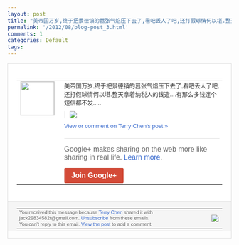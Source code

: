 ```yaml
---
layout: post
title: "美帝国万岁,终于把景德镇的嚣张气焰压下去了,看吧丢人了吧,还打假球情何以堪.整天拿..."
permalink: '/2012/08/blog-post_3.html'
comments: 1
categories: Default
tags: 
---
```

<div style="border:solid 1px #dfdfdf;color:#686868;font:13px Arial"><div style="background-color:#fff;padding:20px;"><table cellpadding="0" cellspacing="0"><tr><td style="padding-right:15px;vertical-align:top"><a href="https://plus.google.com/_/notifications/emlink?emrecipient=110200756825219614165&amp;emid=COD5iPfOzLECFSiitAodVHAAAA&amp;path=%2F108643996575278738906&amp;dt=1344036713680&amp;uob=8"><img height="75" src="https://lh3.googleusercontent.com/-KKRGTyJ5Bl0/AAAAAAAAAAI/AAAAAAAAEEY/jllxqER5dCk/s75-c-k-a/photo.jpg" style="border:solid 1px #cccccc;" width="75"/></a></td><td style="width:578px;color:#333;font:13px Arial;vertical-align:top;"><div style="padding-bottom:10px">美帝国万岁,终于把景德镇的嚣张气焰压下去<wbr/>了,看吧丢人了吧,还打假球情何以堪.整天<wbr/>拿着纳税人的钱造....有那么多钱连个短<wbr/>信都不发.....</div><div style="margin-bottom:10px;padding-left:10px; border-left:2px solid #EAEAEA"><span style="margin-right:5px"><a href="https://plus.google.com/_/notifications/emlink?emrecipient=110200756825219614165&amp;emid=COD5iPfOzLECFSiitAodVHAAAA&amp;path=%2F108643996575278738906%2Fposts%2FVHyKwnvs38w%3Fgpinv%3DAMIXal-PgkspLEfgjye9Isbhn3TGUGpPsf6fgIidn5av6pSfWwwiDAuvmECb6JLoC6GL5BE3QnUR1Ymjzmzy1PR4HiJojmF3XeSDk1k6v-b-tel6tM4v_fE&amp;dt=1344036713680&amp;uob=8" style="zSoyz;"><img border="0" src="https://lh6.googleusercontent.com/-BM6AiFgD5Qs/UBxfMdwcWkI/AAAAAAAAmeo/iqcqGB2Cr9Y/w160/QQ%25E6%258B%25BC%25E9%259F%25B3%25E6%2588%25AA%25E5%259B%25BE%25E6%259C%25AA%25E5%2591%25BD%25E5%2590%258D.png" style="max-height:200px;max-width:275px"/></a></span></div><a href="https://plus.google.com/_/notifications/emlink?emrecipient=110200756825219614165&amp;emid=COD5iPfOzLECFSiitAodVHAAAA&amp;path=%2F108643996575278738906%2Fposts%2FVHyKwnvs38w%3Fgpinv%3DAMIXal-PgkspLEfgjye9Isbhn3TGUGpPsf6fgIidn5av6pSfWwwiDAuvmECb6JLoC6GL5BE3QnUR1Ymjzmzy1PR4HiJojmF3XeSDk1k6v-b-tel6tM4v_fE&amp;dt=1344036713680&amp;uob=8" style="color:#3366CC;text-decoration:none;">View or comment on Terry Chen's post »</a><div style="margin-top:20px;border-top:solid 1px #dfdfdf"><div style="padding:15px 0;color:#686868;font:16px Arial;">Google+ makes sharing on the web more like sharing in real life. <a href="http://www.google.com/+/learnmore/" style="color:#3366CC;text-decoration:none;">Learn more</a>.</div><a href="https://plus.google.com/_/notifications/emlink?emrecipient=110200756825219614165&amp;emid=COD5iPfOzLECFSiitAodVHAAAA&amp;path=%2F%3Fgpinv%3DAMIXal-PgkspLEfgjye9Isbhn3TGUGpPsf6fgIidn5av6pSfWwwiDAuvmECb6JLoC6GL5BE3QnUR1Ymjzmzy1PR4HiJojmF3XeSDk1k6v-b-tel6tM4v_fE&amp;dt=1344036713680&amp;uob=8" style="display:inline-block;padding:7px 15px;background-color:#d44b38; color:#fff;font-size:16px; font-weight:bold;border-radius:2px;-webkit-border-radius:2px; -moz-border-radius:2px;border:solid 1px #c43b28; white-space:nowrap;text-decoration:none">Join Google+</a></div></td></tr></table></div><div style="border-top:solid 1px #dfdfdf;padding:0 20px; background-color:#f5f5f5"><table cellpadding="0" cellspacing="0" style="height:50px"><tbody><tr><td style="vertical-align:middle;width:100%; color:#636363;font:11px Arial; line-height:120%">You received this message because <a href="https://plus.google.com/_/notifications/emlink?emrecipient=110200756825219614165&amp;emid=COD5iPfOzLECFSiitAodVHAAAA&amp;path=%2F108643996575278738906%3Fgpinv%3DAMIXal-PgkspLEfgjye9Isbhn3TGUGpPsf6fgIidn5av6pSfWwwiDAuvmECb6JLoC6GL5BE3QnUR1Ymjzmzy1PR4HiJojmF3XeSDk1k6v-b-tel6tM4v_fE&amp;dt=1344036713680&amp;uob=8" style="color:#3366CC;text-decoration:none;">Terry Chen</a> shared it with jack29834582t@gmail.com. <a href="https://plus.google.com/_/notifications/emlink?emrecipient=110200756825219614165&amp;emid=COD5iPfOzLECFSiitAodVHAAAA&amp;path=%2F_%2Fnonplus%2Femailsettings%3Fgpinv%3DAMIXal-PgkspLEfgjye9Isbhn3TGUGpPsf6fgIidn5av6pSfWwwiDAuvmECb6JLoC6GL5BE3QnUR1Ymjzmzy1PR4HiJojmF3XeSDk1k6v-b-tel6tM4v_fE%26est%3DADH5u8VXl5NyjLGlWOxgXSj_IGvZfj0Gv0LpCtdEPP1b0ScvlfGQ3MFp7_9b2HUE7qyLybhfUZm9okg1_05Np27ybwowHpVngXhqnq9dDh-IVBTqQpBF6P8SOR9ldIOIJnSFN2ppkyp6GWLtG8Lhu8ToG8unhL5LLg&amp;dt=1344036713680&amp;uob=8" style="color:#3366CC;text-decoration:none;">Unsubscribe</a> from these emails.<br/>You can't reply to this email. <a href="https://plus.google.com/_/notifications/emlink?emrecipient=110200756825219614165&amp;emid=COD5iPfOzLECFSiitAodVHAAAA&amp;path=%2F108643996575278738906%2Fposts%2FVHyKwnvs38w%3Fgpinv%3DAMIXal-PgkspLEfgjye9Isbhn3TGUGpPsf6fgIidn5av6pSfWwwiDAuvmECb6JLoC6GL5BE3QnUR1Ymjzmzy1PR4HiJojmF3XeSDk1k6v-b-tel6tM4v_fE&amp;dt=1344036713680&amp;uob=8" style="color:#3366CC;text-decoration:none;">View the post</a> to add a comment.<br/></td><td><img src="https://ssl.gstatic.com/s2/oz/images/notifications/logo/google-plus-6617a72bb36cc548861652780c9e6ff1.png"/></td></tr></tbody></table></div></div>